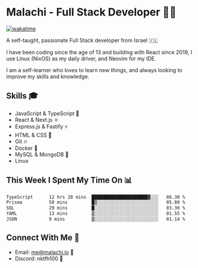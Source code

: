 # Malachi - Full Stack Developer 🚀🔥
[![wakatime](https://wakatime.com/badge/user/112ec769-e669-4b78-a46f-cf4343930741.svg)](https://wakatime.com/@112ec769-e669-4b78-a46f-cf4343930741)

A self-taught, passionate Full Stack developer from Israel 🇮🇱

I have been coding since the age of 13 and building with React since 2019, I use Linux (NixOS) as my daily driver, and Neovim for my IDE.

I am a self-learner who loves to learn new things, and always looking to improve my skills and knowledge.

## Skills 🎓
- JavaScript & TypeScript 💎
- React & Next.js ⚛️
- Express.js & Fastify ⚡️
- HTML & CSS 🎨
- Git 🔥
- Docker 🐳
- MySQL & MongoDB 💾
- Linux

## This Week I Spent My Time On 📊
<!--START_SECTION:waka-->

```txt
TypeScript      12 hrs 28 mins  █████████████████████▓░░░   86.30 %
Prisma          50 mins         █▒░░░░░░░░░░░░░░░░░░░░░░░   05.80 %
SQL             29 mins         █░░░░░░░░░░░░░░░░░░░░░░░░   03.36 %
YAML            13 mins         ▒░░░░░░░░░░░░░░░░░░░░░░░░   01.55 %
JSON            9 mins          ▒░░░░░░░░░░░░░░░░░░░░░░░░   01.14 %
```

<!--END_SECTION:waka-->


## Connect With Me 📱
- Email: me@malachi.io 📧
- Discord: nktfh100 👾

